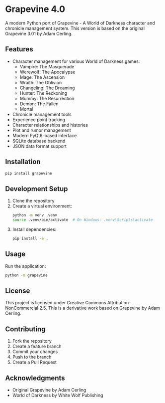 # Grapevine 4.0

A modern Python port of Grapevine - A World of Darkness character and chronicle management system. This version is based on the original Grapevine 3.01 by Adam Cerling.

## Features

- Character management for various World of Darkness games:
  - Vampire: The Masquerade
  - Werewolf: The Apocalypse
  - Mage: The Ascension
  - Wraith: The Oblivion
  - Changeling: The Dreaming
  - Hunter: The Reckoning
  - Mummy: The Resurrection
  - Demon: The Fallen
  - Mortal
- Chronicle management tools
- Experience point tracking
- Character relationships and histories
- Plot and rumor management
- Modern PyQt6-based interface
- SQLite database backend
- JSON data format support

## Installation

```bash
pip install grapevine
```

## Development Setup

1. Clone the repository
2. Create a virtual environment:
   ```bash
   python -m venv .venv
   source .venv/bin/activate  # On Windows: .venv\Scripts\activate
   ```
3. Install dependencies:
   ```bash
   pip install -e .
   ```

## Usage

Run the application:
```bash
python -m grapevine
```

## License

This project is licensed under Creative Commons Attribution-NonCommercial 2.5.
This is a derivative work based on Grapevine by Adam Cerling.

## Contributing

1. Fork the repository
2. Create a feature branch
3. Commit your changes
4. Push to the branch
5. Create a Pull Request

## Acknowledgments

- Original Grapevine by Adam Cerling
- World of Darkness by White Wolf Publishing
